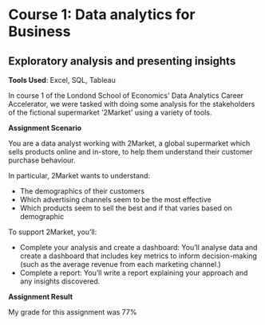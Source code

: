 # Course 1: Data analytics for Business

## Exploratory analysis and presenting insights

**Tools Used**: Excel, SQL, Tableau

In course 1 of the Londond School of Economics' Data Analytics Career Accelerator, we were tasked with doing some analysis for the stakeholders of the fictional supermarket '2Market' using a variety of tools.

**Assignment Scenario**

You are a data analyst working with 2Market, a global supermarket which sells products online and in-store, to help them understand their customer purchase behaviour. 

In particular, 2Market wants to understand:

 - The demographics of their customers 
 - Which advertising channels seem to be the most effective
 - Which products seem to sell the best and if that varies based on demographic

To support 2Market, you’ll:

 - Complete your analysis and create a dashboard: You’ll analyse data and create a dashboard that includes key metrics to inform decision-making (such as the average revenue from each marketing channel.)
 - Complete a report: You’ll write a report explaining your approach and any insights discovered.

**Assignment Result**

My grade for this assignment was 77%
